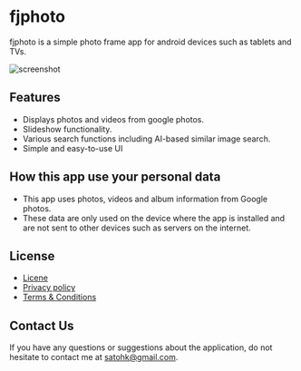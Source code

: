 # fjphoto

fjphoto is a simple photo frame app for android devices such as tablets and TVs.

![screenshot](https://satohk.github.io/fjphoto/screenshot_list_resized.png)

## Features
- Displays photos and videos from google photos.
- Slideshow functionality.
- Various search functions including AI-based similar image search.
- Simple and easy-to-use UI

## How this app use your personal data
- This app uses photos, videos and album information from Google photos.
- These data are only used on the device where the app is installed and are not sent to other devices such as servers on the internet.

## License
- [Licene](https://github.com/satohk/fjphoto/blob/main/LICENSE)
- [Privacy policy](https://satohk.github.io/fjphoto/privacy_policy)
- [Terms & Conditions](https://satohk.github.io/fjphoto/terms_and_conditions)

## Contact Us

If you have any questions or suggestions about the application, do not hesitate to contact me at satohk@gmail.com.